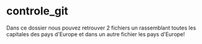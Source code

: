 # controle_git


Dans ce dossier nous pouvez retrouver 2 fichiers un rassemblant toutes les capitales des pays d'Europe et dans un autre fichier les pays d'Europe!